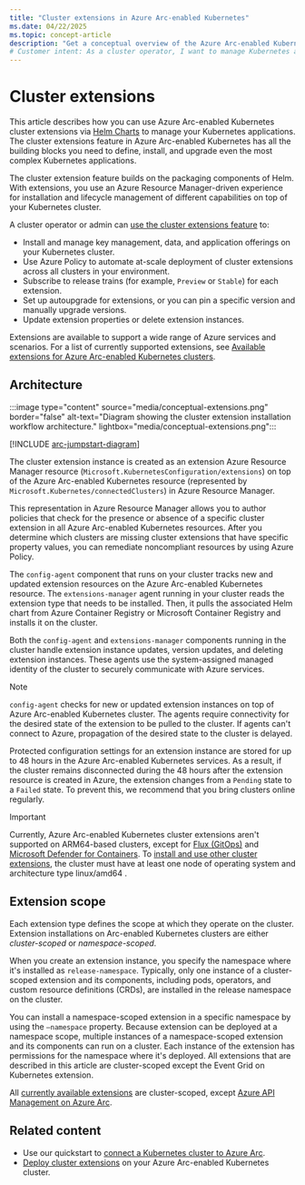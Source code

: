```yaml
---
title: "Cluster extensions in Azure Arc-enabled Kubernetes"
ms.date: 04/22/2025
ms.topic: concept-article
description: "Get a conceptual overview of the Azure Arc-enabled Kubernetes cluster extensions capability."
# Customer intent: As a cluster operator, I want to manage Kubernetes applications using cluster extensions through Helm Charts, so that I can streamline installation and lifecycle management while ensuring compliance and efficient resource usage across my Azure Arc-enabled Kubernetes environment.
---
```


# Cluster extensions

This article describes how you can use Azure Arc-enabled Kubernetes cluster extensions via [Helm Charts](https://helm.sh/) to manage your Kubernetes applications. The cluster extensions feature in Azure Arc-enabled Kubernetes has all the building blocks you need to define, install, and upgrade even the most complex Kubernetes applications.

The cluster extension feature builds on the packaging components of Helm. With extensions, you use an Azure Resource Manager-driven experience for installation and lifecycle management of different capabilities on top of your Kubernetes cluster.

A cluster operator or admin can [use the cluster extensions feature](extensions.md) to:

- Install and manage key management, data, and application offerings on your Kubernetes cluster.
- Use Azure Policy to automate at-scale deployment of cluster extensions across all clusters in your environment.
- Subscribe to release trains (for example, `Preview` or `Stable`) for each extension.
- Set up autoupgrade for extensions, or you can pin a specific version and manually upgrade versions.
- Update extension properties or delete extension instances.

Extensions are available to support a wide range of Azure services and scenarios. For a list of currently supported extensions, see [Available extensions for Azure Arc-enabled Kubernetes clusters](extensions-release.md).

## Architecture

:::image type="content" source="media/conceptual-extensions.png" border="false" alt-text="Diagram showing the cluster extension installation workflow architecture." lightbox="media/conceptual-extensions.png":::

[!INCLUDE [arc-jumpstart-diagram](~/reusable-content/ce-skilling/azure/includes/arc-jumpstart-diagram.md)]

The cluster extension instance is created as an extension Azure Resource Manager resource (`Microsoft.KubernetesConfiguration/extensions`) on top of the Azure Arc-enabled Kubernetes resource (represented by `Microsoft.Kubernetes/connectedClusters`) in Azure Resource Manager.

This representation in Azure Resource Manager allows you to author policies that check for the presence or absence of a specific cluster extension in all Azure Arc-enabled Kubernetes resources. After you determine which clusters are missing cluster extensions that have specific property values, you can remediate noncompliant resources by using Azure Policy.

The `config-agent` component that runs on your cluster tracks new and updated extension resources on the Azure Arc-enabled Kubernetes resource. The `extensions-manager` agent running in your cluster reads the extension type that needs to be installed. Then, it pulls the associated Helm chart from Azure Container Registry or Microsoft Container Registry and installs it on the cluster.

Both the `config-agent` and `extensions-manager` components running in the cluster handle extension instance updates, version updates, and deleting extension instances. These agents use the system-assigned managed identity of the cluster to securely communicate with Azure services.

> [!NOTE]
> `config-agent` checks for new or updated extension instances on top of Azure Arc-enabled Kubernetes cluster. The agents require connectivity for the desired state of the extension to be pulled to the cluster. If agents can't connect to Azure, propagation of the desired state to the cluster is delayed.
>
> Protected configuration settings for an extension instance are stored for up to 48 hours in the Azure Arc-enabled Kubernetes services. As a result, if the cluster remains disconnected during the 48 hours after the extension resource is created in Azure, the extension changes from a `Pending` state to a `Failed` state. To prevent this, we recommend that you bring clusters online regularly.

> [!IMPORTANT]
> Currently, Azure Arc-enabled Kubernetes cluster extensions aren't supported on ARM64-based clusters, except for [Flux (GitOps)](conceptual-gitops-flux2.md) and [Microsoft Defender for Containers](/azure/defender-for-cloud/defender-for-containers-enable?pivots=defender-for-container-arc&toc=%2Fazure%2Fazure-arc%2Fkubernetes%2Ftoc.json&bc=%2Fazure%2Fazure-arc%2Fkubernetes%2Fbreadcrumb%2Ftoc.json&tabs=aks-deploy-portal%2Ck8s-deploy-asc%2Ck8s-verify-asc%2Ck8s-remove-arc%2Caks-removeprofile-api#protect-arc-enabled-kubernetes-clusters). To [install and use other cluster extensions](extensions.md), the cluster must have at least one node of operating system and architecture type linux/amd64 .

## Extension scope

Each extension type defines the scope at which they operate on the cluster. Extension installations on Arc-enabled Kubernetes clusters are either *cluster-scoped* or *namespace-scoped*.

When you create an extension instance, you specify the namespace where it's installed as `release-namespace`. Typically, only one instance of a cluster-scoped extension and its components, including pods, operators, and custom resource definitions (CRDs), are installed in the release namespace on the cluster.

You can install a namespace-scoped extension in a specific namespace by using the `–namespace` property. Because extension can be deployed at a namespace scope, multiple instances of a namespace-scoped extension and its components can run on a cluster. Each instance of the extension has permissions for the namespace where it's deployed. All extensions that are described in this article are cluster-scoped except the Event Grid on Kubernetes extension.

All [currently available extensions](extensions-release.md) are cluster-scoped, except [Azure API Management on Azure Arc](/azure/api-management/how-to-deploy-self-hosted-gateway-azure-arc).

## Related content

- Use our quickstart to [connect a Kubernetes cluster to Azure Arc](./quickstart-connect-cluster.md).
- [Deploy cluster extensions](./extensions.md) on your Azure Arc-enabled Kubernetes cluster.
